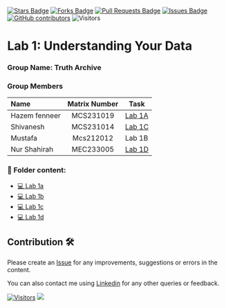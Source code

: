 <a href="https://github.com/drshahizan/BDM/stargazers"><img src="https://img.shields.io/github/stars/drshahizan/BDM" alt="Stars Badge"/></a>
<a href="https://github.com/drshahizan/BDM/network/members"><img src="https://img.shields.io/github/forks/drshahizan/BDM" alt="Forks Badge"/></a>
<a href="https://github.com/drshahizan/BDM/pulls"><img src="https://img.shields.io/github/issues-pr/drshahizan/BDM" alt="Pull Requests Badge"/></a>
<a href="https://github.com/drshahizan/BDM"><img src="https://img.shields.io/github/issues/drshahizan/BDM" alt="Issues Badge"/></a>
<a href="https://github.com/drshahizan/BDM/graphs/contributors"><img alt="GitHub contributors" src="https://img.shields.io/github/contributors/drshahizan/BDM?color=2b9348"></a>
![Visitors](https://api.visitorbadge.io/api/visitors?path=https%3A%2F%2Fgithub.com%2Fdrshahizan%2BDM&labelColor=%23d9e3f0&countColor=%23697689&style=flat)

# Lab 1: Understanding Your Data

### Group Name: Truth Archive
### Group Members

| Name                                     | Matrix Number | Task |
| :----------------------------------------| :-------------: | ------------- |
|Hazem fenneer          |   MCS231019   |  [Lab 1A](https://github.com/drshahizan/BDM/blob/main/lab/submission/Truth_Archieve/lab1/lab1a_by_hazem.ipynb) |
|Shivanesh      |   MCS231014   |  [Lab 1C](https://github.com/drshahizan/BDM/blob/main/lab/submission/Truth_Archieve/lab1/lab1c.ipynb) |
|Mustafa              |   Mcs212012   | Lab 1B |
|Nur Shahirah          |   MEC233005   |  [Lab 1D](https://github.com/drshahizan/BDM/blob/main/lab/submission/Truth_Archieve/lab1/lab1d_by_shahirah.ipynb) |

### 📂 Folder content:
* [💻 Lab 1a](https://github.com/drshahizan/BDM/blob/main/lab/submission/Truth_Archieve/lab1/lab1a_by_hazem.ipynb)
* [💻 Lab 1b]()
* [💻 Lab 1c](https://github.com/drshahizan/BDM/blob/main/lab/submission/Truth_Archieve/lab1/lab1c.ipynb)
* [💻 Lab 1d](https://github.com/drshahizan/BDM/blob/main/lab/submission/Truth_Archieve/lab1/lab1d_by_shahirah.ipynb)

## Contribution 🛠️
Please create an [Issue](https://github.com/drshahizan/BDM/issues) for any improvements, suggestions or errors in the content.

You can also contact me using [Linkedin](https://www.linkedin.com/in/drshahizan/) for any other queries or feedback.

[![Visitors](https://api.visitorbadge.io/api/visitors?path=https%3A%2F%2Fgithub.com%2Fdrshahizan&labelColor=%23697689&countColor=%23555555&style=plastic)](https://visitorbadge.io/status?path=https%3A%2F%2Fgithub.com%2Fdrshahizan)
![](https://hit.yhype.me/github/profile?user_id=81284918)

